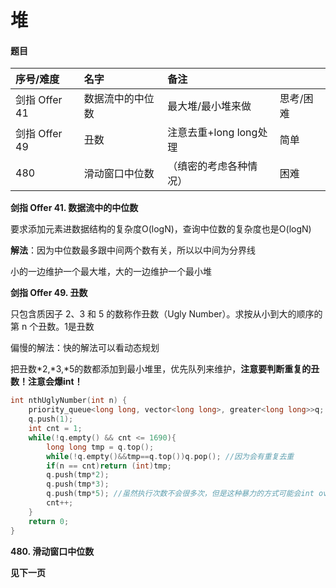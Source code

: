 # 堆

#### 题目

| 序号/难度 | 名字 | 备注 |  |
| :--- | :--- | :--- | :--- |
| 剑指 Offer 41 | 数据流中的中位数 | 最大堆/最小堆来做 | 思考/困难 |
| 剑指 Offer 49 | 丑数 | 注意去重+long long处理 | 简单 |
| 480 | 滑动窗口中位数 | （缜密的考虑各种情况） | 困难 |

**剑指 Offer 41. 数据流中的中位数**

要求添加元素进数据结构的复杂度O\(logN\)，查询中位数的复杂度也是O\(logN\)

**解法**：因为中位数最多跟中间两个数有关，所以以中间为分界线

小的一边维护一个最大堆，大的一边维护一个最小堆

**剑指 Offer 49. 丑数**

只包含质因子 2、3 和 5 的数称作丑数（Ugly Number）。求按从小到大的顺序的第 n 个丑数。1是丑数

偏慢的解法：快的解法可以看动态规划

把丑数\*2,\*3,\*5的数都添加到最小堆里，优先队列来维护，**注意要判断重复的丑数！注意会爆int！**

```cpp
int nthUglyNumber(int n) {
    priority_queue<long long, vector<long long>, greater<long long>>q; //因为从小到大输出，所以是优先队列
    q.push(1);
    int cnt = 1;
    while(!q.empty() && cnt <= 1690){
        long long tmp = q.top();
        while(!q.empty()&&tmp==q.top())q.pop(); //因为会有重复去重
        if(n == cnt)return (int)tmp;
        q.push(tmp*2);
        q.push(tmp*3);
        q.push(tmp*5); //虽然执行次数不会很多次，但是这种暴力的方式可能会int overflow,所以longlong
        cnt++;
    }
    return 0;
}
```

**480. 滑动窗口中位数**

**见下一页**

